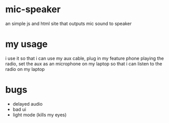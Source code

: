 # mic-speaker
 an simple js and html site that outputs mic sound to speaker

# my usage
i use it so that i can use my aux cable, plug in my feature phone playing the radio, set the aux as an microphone on my laptop so that i can listen to the radio on my laptop

# bugs
* delayed audio
* bad ui
* light mode (kills my eyes)